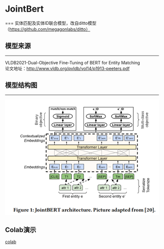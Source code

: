 # JointBert
===
实体匹配及实体ID联合模型，改自ditto模型（https://github.com/megagonlabs/ditto）<br>
## 模型来源
---
VLDB2021-Dual-Objective Fine-Tuning of BERT for Entity Matching<br>
论文地址：http://www.vldb.org/pvldb/vol14/p1913-peeters.pdf<br>
## 模型结构图
---
![image](https://github.com/Polarisooo/JointBert/blob/main/Jointbert.png)<br>
## Colab演示
[colab](https://colab.research.google.com/drive/1z6dtv5SBc9ymB1l8lxP9uKh2RnRR-2nY?usp=sharing)
